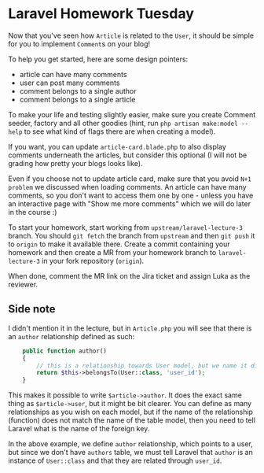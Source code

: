 # Laravel Homework Tuesday

Now that you've seen how `Article` is related to the `User`, it should be simple for you to implement `Comment`s on your blog!

To help you get started, here are some design pointers:

* article can have many comments
* user can post many comments
* comment belongs to a single author
* comment belongs to a single article

To make your life and testing slightly easier, make sure you create Comment seeder, factory and all other goodies
(hint, run `php artisan make:model --help` to see what kind of flags there are when creating a model).

If you want, you can update `article-card.blade.php` to also display comments underneath the articles, but consider this optional (I will not be grading how pretty your blogs looks like).

Even if you choose not to update article card, make sure that you avoid `N+1 problem` we discussed when loading comments.
An article can have many comments, so you don't want to access them one by one - unless you have an interactive page with "Show me more comments" which we will do later in the course :)

To start your homework, start working from `upstream/laravel-lecture-3` branch.
You should `git fetch` the branch from `upstream` and then `git push` it to `origin` to make it available there.
Create a commit containing your homework and then create a MR from your homework branch to `laravel-lecture-3` in your fork repository (`origin`).

When done, comment the MR link on the Jira ticket and assign Luka as the reviewer.

## Side note

I didn't mention it in the lecture, but in `Article.php` you will see that there is an `author` relationship defined as such:
```php
    public function author()
    {
        // this is a relationship towards User model, but we name it differently therefore we must use explicitly state key
        return $this->belongsTo(User::class, 'user_id');
    }
```

This makes it possible to write `$article->author`. It does the exact same thing as `$article->user`, but it might be bit clearer.
You can define as many relationships as you wish on each model, but if the name of the relationship (function) does not match
the name of the table model, then you need to tell Laravel what is the name of the foreign key.

In the above example, we define `author` relationship, which points to a user, but since we don't have `authors` table, we must tell Laravel
that `author` is an instance of `User::class` and that they are related through `user_id`.
